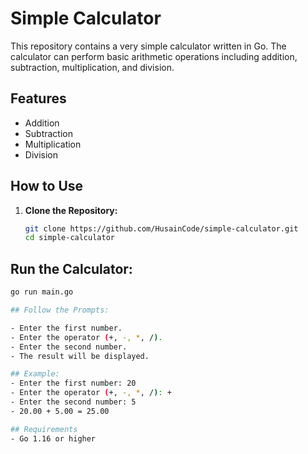# Simple Calculator

This repository contains a very simple calculator written in Go. The calculator can perform basic arithmetic operations including addition, subtraction, multiplication, and division.

## Features

- Addition
- Subtraction
- Multiplication
- Division

## How to Use

1. **Clone the Repository:**

   ```sh
   git clone https://github.com/HusainCode/simple-calculator.git
   cd simple-calculator


## Run the Calculator:

```sh
go run main.go

## Follow the Prompts:

- Enter the first number.
- Enter the operator (+, -, *, /).
- Enter the second number.
- The result will be displayed.

## Example:
- Enter the first number: 20
- Enter the operator (+, -, *, /): +
- Enter the second number: 5
- 20.00 + 5.00 = 25.00

## Requirements
- Go 1.16 or higher
